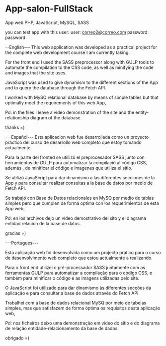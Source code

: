 # App-salon-FullStack
App web PHP, JavaScript, MySQL, SASS

you can test app with this user:
user:      correo2@correo.com 
password:  password

--English---
This web application was developed as a practical project for the complete web development course I am currently taking.

For the front end I used the SASS preprocessor along with GULP tools to automate the compilation to the CSS code, as well as minifying the code and images that the site uses. 

JavaScript was used to give dynamism to the different sections of the App and to query the database through the Fetch API.

I worked with MySQ relational database by means of simple tables but that optimally meet the requirements of this web App,

Pd: in the files I leave a video demonstration of the site and the entity-relationship diagram of the database.

thanks =)



---Español---
Esta aplicacion web fue desarrollada como un proyecto práctico del curso de desarrollo web completo que estoy tomando actualmente.

Para la parte del fronted se utillizó el preprocesador SASS junto con herramientas de GULP para automatizar la compilació al código CSS, además , de minificar el código e  imagenes que utiliza el sitio. 

Se utilizó JavaScript para dar dinamismo a las diferentes secciones de la App y para consultar realizar consultas a la base de datos por medio de Fetch API.

Se trabajó con Base de Datos relacionales en MySQ por medio de tablas simples pero que cumplen de forma optima con los requerimientos de esta App web,

Pd: en los archivos dejo un video demostrativo del sito y el diagrama entidad relacion de la base de datos.

gracias =)


---Portugues---

Esta aplicação web foi desenvolvida como um projecto prático para o curso de desenvolvimento web completo que estou actualmente a realizando.

Para o front end utilizei o pré-processador SASS juntamente com as ferramentas GULP para automatizar a compilação para o código CSS, e também para minificar o código e as imagens utilizadas pelo site. 

O JavaScript foi utilizado para dar dinamismo às diferentes secções da aplicação e para consultar a base de dados através do Fetch API.

Trabalhei  com a base de dados relacional MySQ por meio de tabelas simples, mas que satisfazem de forma óptima os requisitos desta aplicação web,

Pd: nos ficheiros deixo uma demonstração em vídeo do sítio e do diagrama de relação entidade-relacionamento da base de dados.

obrigado =)
